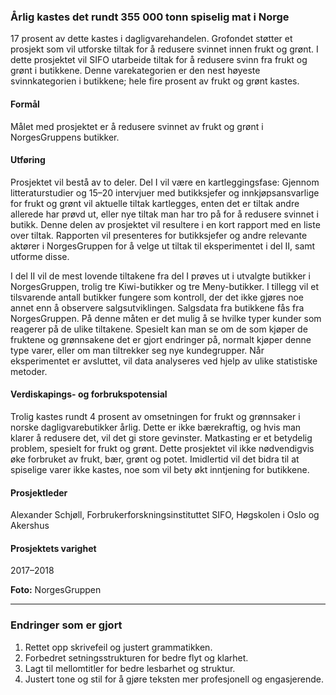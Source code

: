### Årlig kastes det rundt 355 000 tonn spiselig mat i Norge

17 prosent av dette kastes i dagligvarehandelen. Grofondet støtter et prosjekt som vil utforske tiltak for å redusere svinnet innen frukt og grønt. I dette prosjektet vil SIFO utarbeide tiltak for å redusere svinn fra frukt og grønt i butikkene. Denne varekategorien er den nest høyeste svinnkategorien i butikkene; hele fire prosent av frukt og grønt kastes.

#### Formål
Målet med prosjektet er å redusere svinnet av frukt og grønt i NorgesGruppens butikker.

#### Utføring
Prosjektet vil bestå av to deler. Del I vil være en kartleggingsfase: Gjennom litteraturstudier og 15–20 intervjuer med butikksjefer og innkjøpsansvarlige for frukt og grønt vil aktuelle tiltak kartlegges, enten det er tiltak andre allerede har prøvd ut, eller nye tiltak man har tro på for å redusere svinnet i butikk. Denne delen av prosjektet vil resultere i en kort rapport med en liste over tiltak. Rapporten vil presenteres for butikksjefer og andre relevante aktører i NorgesGruppen for å velge ut tiltak til eksperimentet i del II, samt utforme disse. 

I del II vil de mest lovende tiltakene fra del I prøves ut i utvalgte butikker i NorgesGruppen, trolig tre Kiwi-butikker og tre Meny-butikker. I tillegg vil et tilsvarende antall butikker fungere som kontroll, der det ikke gjøres noe annet enn å observere salgsutviklingen. Salgsdata fra butikkene fås fra NorgesGruppen. På denne måten er det mulig å se hvilke typer kunder som reagerer på de ulike tiltakene. Spesielt kan man se om de som kjøper de fruktene og grønnsakene det er gjort endringer på, normalt kjøper denne type varer, eller om man tiltrekker seg nye kundegrupper. Når eksperimentet er avsluttet, vil data analyseres ved hjelp av ulike statistiske metoder.

#### Verdiskapings- og forbrukspotensial
Trolig kastes rundt 4 prosent av omsetningen for frukt og grønnsaker i norske dagligvarebutikker årlig. Dette er ikke bærekraftig, og hvis man klarer å redusere det, vil det gi store gevinster. Matkasting er et betydelig problem, spesielt for frukt og grønt. Dette prosjektet vil ikke nødvendigvis øke forbruket av frukt, bær, grønt og potet. Imidlertid vil det bidra til at spiselige varer ikke kastes, noe som vil bety økt inntjening for butikkene.

#### Prosjektleder
Alexander Schjøll, Forbrukerforskningsinstituttet SIFO, Høgskolen i Oslo og Akershus

#### Prosjektets varighet
2017–2018

**Foto:** NorgesGruppen

---

### Endringer som er gjort
1. Rettet opp skrivefeil og justert grammatikken.
2. Forbedret setningsstrukturen for bedre flyt og klarhet.
3. Lagt til mellomtitler for bedre lesbarhet og struktur.
4. Justert tone og stil for å gjøre teksten mer profesjonell og engasjerende.